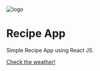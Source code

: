 ![logo](https://user-images.githubusercontent.com/56675185/68745757-e9785c00-05ff-11ea-9714-f351735139b9.png)


# Recipe App

Simple Recipe App using React JS.

[Check the weather!](https://germanov.js.org/recipe-app)

